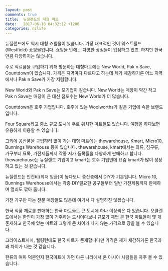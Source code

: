 ```yaml
---
layout: post
comments: true
title:  뉴질랜드의 대형 마트
date:   2017-06-18 04:32:12 +1200
categories: nzlife
---
```


뉴질랜드에도 역시 대형 쇼필몰이 있습니다. 가장 대표적인 것이 웨스트필드(Westfield) 쇼핑몰입니다. 쇼핑몰 안에는 다양한 상점들이 입점하고 있죠. 하지만 한국만큼 다양하지는 않습니다.

주로 식료품을 구입하기 위해 방문하는 대형마트에는 New World, Pak n Save, Countdown이 있습니다. 가격은 지역마다 다르다고 하는데 제가 체감하기론 어느 지역에서나 Pak n Save가 가장 저렴합니다.

New World와 Pak n Save는 모기업이 같습니다. New World는 매장이 약간 작고 Pak n Save는 매장이 큰 대신 점포수는 New World가 더 많습니다.

Countdown은 호주 기업입니다. 호주에 있는 Woolworths가 같은 기업에 속한 브랜드입니다.

Four Square라고 중소 규모 도시에 주로 위치한 마트들도 있습니다. 여행을 하다보면 유용하게 이용할 수 있습니다.

그외에 공산품을 구입하러 많이 가는 대형 마트에는 thewarehouse, Kmart, Micro10, Bunnings Warehouse 등이 있습니다. thewarehouse, kmart에서는 의류, 침구류, 가구부터 묘목, 가전제품까지 각종 저가 품목들을 다양하게 판매하고 합니다. thewarehouse는 뉴질랜드 기업이고 kmart는 호주 기업인데 요즘 kmart가 많이 성장하고 있는 것 같습니다. 

뉴질랜드는 인건비(최저 임금)이 높다보니 중산층에서 DIY가 기본입니다. Micro 10, Bunnings Warehouse에서는 각종 DIY필요한 공구들부터 일반 가전제품까지 판매하며 열쇠도 깎아 줍니다.

가전 가구만 파는 전문 매장들도 많은데 여기서 다 설명하진 않겠습니다.

한국 식품 재료를 판매하는 한국 마트들도 큰 도시에 하나 이상씩은 다 있습니다. 오클랜드에서는 한인이 가장 많이 거주하는 도시이다보니 규모가 제법 큰 한국 마트들이 몇 개 존재하고 한국에 있는 마트와 그렇게 큰 차이가 나지 않는 가격으로 장을 볼 수 있습니다.

크라이스트처치, 웰링턴에도 한국 마트가 존재합니다만 가격은 제가 체감하기론 한국과 꽤 차이가 나는 것 같습니다.

한류의 여파 덕분인지 한국마트에 가면 다른 나라에서 온 아시아 사람들을 자주 볼 수 있습니다.